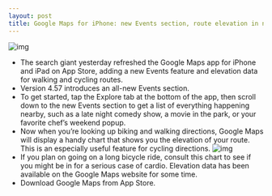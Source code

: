 ```yaml
---
layout: post
title: Google Maps for iPhone: new Events section, route elevation in navigation
---
```

![img](http://media.idownloadblog.com/wp-content/uploads/2018/09/Google-Maps-Events.jpg)
* The search giant yesterday refreshed the Google Maps app for iPhone and iPad on App Store, adding a new Events feature and elevation data for walking and cycling routes.
* Version 4.57 introduces an all-new Events section.
* To get started, tap the Explore tab at the bottom of the app, then scroll down to the new Events section to get a list of everything happening nearby, such as a late night comedy show, a movie in the park, or your favorite chef’s weekend popup.
* Now when you’re looking up biking and walking directions, Google Maps will display a handy chart that shows you the elevation of your route. This is an especially useful feature for cycling directions.
![img](http://media.idownloadblog.com/wp-content/uploads/2018/09/Google-Maps-elevation-data-cycling-directions.png)
* If you plan on going on a long bicycle ride, consult this chart to see if you might be in for a serious case of cardio. Elevation data has been available on the Google Maps website for some time.
* Download Google Maps from App Store.

